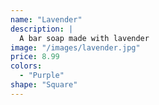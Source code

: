 ```yaml
---
name: "Lavender"
description: |
  A bar soap made with lavender
image: "/images/lavender.jpg"
price: 8.99
colors:
  - "Purple"
shape: "Square"
---
```

